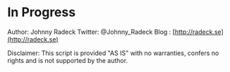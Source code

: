 # In Progress


Author:
    Johnny Radeck
    Twitter: @Johnny_Radeck
    Blog   : [http://radeck.se](http://radeck.se)

   Disclaimer:
       This script is provided "AS IS" with no warranties, confers no rights and 
       is not supported by the author.
